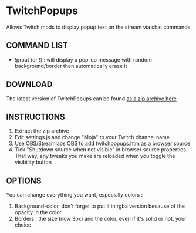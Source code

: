 # TwitchPopups

Allows Twitch mods to display popup text on the stream via chat commands

## COMMAND LIST

- !prout (or !<somethting>) : will display a pop-up message with random background/border then automatically erase it

## DOWNLOAD

The latest version of TwitchPopups can be found [as a zip archive here](https://github.com/MojaSonyeo/twitch_popup/archive/master.zip)

## INSTRUCTIONS

1. Extract the zip archive
2. Edit settings.js and change "Moja" to your Twitch channel name
3. Use OBS/Streamlabs OBS to add twitchpopups.htm as a browser source
4. Tick "Shutdown source when not visible" in browser source properties. That way, any tweaks you make are reloaded when you toggle the visibility button

## OPTIONS
You can change everything you want, especially colors :
1. Background-color, don't forget to put it in rgba version because of the opacity in the color
2. Borders : the size (now 3px) and the color, even if it's solid or not, your choice